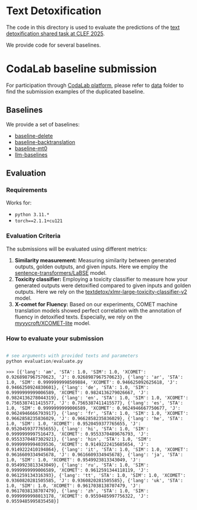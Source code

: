# Text Detoxification

The code in this directory is used to evaluate the predictions of the [text detoxification shared task at CLEF 2025](https://pan.webis.de/clef25/pan25-web/text-detoxification.html).

We provide code for several baselines.

# CodaLab baseline submission

For participation through [CodaLab platform](https://codalab.lisn.upsaclay.fr/competitions/22396), please refer to [data](sample_submissions/) folder to find the submission examples of the duplicated baseline.

## Baselines

We provide a set of baselines:

- [baseline-delete](baselines/baseline_delete/)
- [baseline-backtranslation](baselines/baseline_backtranslation/)
- [baseline-mt0](baselines/baseline_mt0/)
- [llm-baselines](baselines/openai/)

## Evaluation

### Requirements
Works for:
- `python 3.11.*`
- `torch==2.1.1+cu121`

### Evaluation Criteria

The submissions will be evaluated using different metrics:

1. **Similarity measurement:** Measuring similarity between generated outputs, golden outputs, and given inputs. Here we employ the [sentence-transformers/LaBSE](https://huggingface.co/sentence-transformers/LaBSE) model.
2. **Toxicity classifier:** Employing a toxicity classifier to measure how your generated outputs were detoxified compared to given inputs and golden outputs. Here we rely on the [textdetox/xlmr-large-toxicity-classifier-v2](https://huggingface.co/textdetox/xlmr-large-toxicity-classifier-v2) model.
3. **X-comet for Fluency:** Based on our experiments, COMET machine translation models showed perfect correlation with the annotation of fluency in detoxified texts. Especially, we rely on the [myyycroft/XCOMET-lite](https://huggingface.co/myyycroft/XCOMET-lite) model.


### How to evaluate your submission
```python

# see arguments with provided texts and parameters
python evaluation/evaluate.py
```

```
>>> [{'lang': 'am', 'STA': 1.0, 'SIM': 1.0, 'XCOMET': 0.9268987967570623, 'J': 0.9268987967570623}, {'lang': 'ar', 'STA': 1.0, 'SIM': 0.9999999998509884, 'XCOMET': 0.946625092625618, 'J': 0.9466250924830601}, {'lang': 'de', 'STA': 1.0, 'SIM': 0.9999999999006589, 'XCOMET': 0.9824136279026667, 'J': 0.9824136278044319}, {'lang': 'en', 'STA': 1.0, 'SIM': 1.0, 'XCOMET': 0.7565387411415577, 'J': 0.7565387411415577}, {'lang': 'es', 'STA': 1.0, 'SIM': 0.9999999999006589, 'XCOMET': 0.9624946667750677, 'J': 0.9624946666793917}, {'lang': 'fr', 'STA': 1.0, 'SIM': 1.0, 'XCOMET': 0.9662858235836029, 'J': 0.9662858235836029}, {'lang': 'he', 'STA': 1.0, 'SIM': 1.0, 'XCOMET': 0.9520459377765655, 'J': 0.9520459377765655}, {'lang': 'hi', 'STA': 1.0, 'SIM': 0.9999999997516473, 'XCOMET': 0.9553370489676793, 'J': 0.9553370487302921}, {'lang': 'hin', 'STA': 1.0, 'SIM': 0.9999999994039536, 'XCOMET': 0.9149222415685654, 'J': 0.9149222410194864}, {'lang': 'it', 'STA': 1.0, 'SIM': 1.0, 'XCOMET': 0.9616609334945678, 'J': 0.9616609334945678}, {'lang': 'ja', 'STA': 1.0, 'SIM': 1.0, 'XCOMET': 0.9549923813343049, 'J': 0.9549923813343049}, {'lang': 'ru', 'STA': 1.0, 'SIM': 0.9999999999006589, 'XCOMET': 0.9612591344118119, 'J': 0.961259134316393}, {'lang': 'tt', 'STA': 1.0, 'SIM': 1.0, 'XCOMET': 0.9360820281505585, 'J': 0.9360820281505585}, {'lang': 'uk', 'STA': 1.0, 'SIM': 1.0, 'XCOMET': 0.9617038138707479, 'J': 0.9617038138707479}, {'lang': 'zh', 'STA': 1.0, 'SIM': 0.9999999998013178, 'XCOMET': 0.9559485997756322, 'J': 0.9559485995835458}]
```
